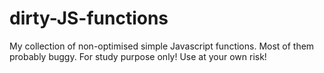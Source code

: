 # dirty-JS-functions
My collection of non-optimised simple Javascript functions.
Most of them probably buggy.
For study purpose only! Use at your own risk!
